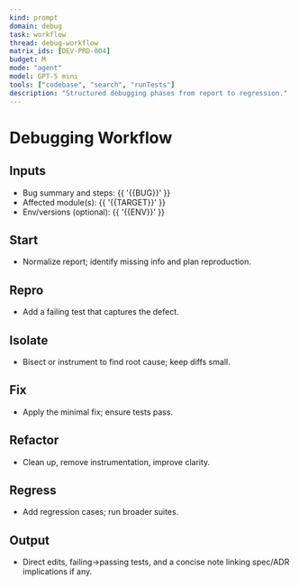 ```yaml
---
kind: prompt
domain: debug
task: workflow
thread: debug-workflow
matrix_ids: [DEV-PRD-004]
budget: M
mode: "agent"
model: GPT-5 mini
tools: ["codebase", "search", "runTests"]
description: "Structured debugging phases from report to regression."
---
```


# Debugging Workflow

## Inputs

- Bug summary and steps: {{ '{{BUG}}' }}
- Affected module(s): {{ '{{TARGET}}' }}
- Env/versions (optional): {{ '{{ENV}}' }}

## Start

- Normalize report; identify missing info and plan reproduction.

## Repro

- Add a failing test that captures the defect.

## Isolate

- Bisect or instrument to find root cause; keep diffs small.

## Fix

- Apply the minimal fix; ensure tests pass.

## Refactor

- Clean up, remove instrumentation, improve clarity.

## Regress

- Add regression cases; run broader suites.

## Output

- Direct edits, failing→passing tests, and a concise note linking spec/ADR implications if any.

